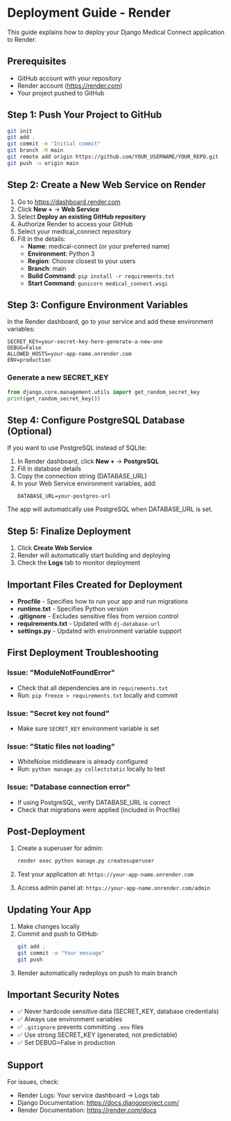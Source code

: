 # Deployment Guide - Render

This guide explains how to deploy your Django Medical Connect application to Render.

## Prerequisites

- GitHub account with your repository
- Render account (https://render.com)
- Your project pushed to GitHub

## Step 1: Push Your Project to GitHub

```bash
git init
git add .
git commit -m "Initial commit"
git branch -M main
git remote add origin https://github.com/YOUR_USERNAME/YOUR_REPO.git
git push -u origin main
```

## Step 2: Create a New Web Service on Render

1. Go to https://dashboard.render.com
2. Click **New +** → **Web Service**
3. Select **Deploy an existing GitHub repository**
4. Authorize Render to access your GitHub
5. Select your medical_connect repository
6. Fill in the details:
   - **Name**: medical-connect (or your preferred name)
   - **Environment**: Python 3
   - **Region**: Choose closest to your users
   - **Branch**: main
   - **Build Command**: `pip install -r requirements.txt`
   - **Start Command**: `gunicorn medical_connect.wsgi`

## Step 3: Configure Environment Variables

In the Render dashboard, go to your service and add these environment variables:

```
SECRET_KEY=your-secret-key-here-generate-a-new-one
DEBUG=False
ALLOWED_HOSTS=your-app-name.onrender.com
ENV=production
```

### Generate a new SECRET_KEY

```python
from django.core.management.utils import get_random_secret_key
print(get_random_secret_key())
```

## Step 4: Configure PostgreSQL Database (Optional)

If you want to use PostgreSQL instead of SQLite:

1. In Render dashboard, click **New +** → **PostgreSQL**
2. Fill in database details
3. Copy the connection string (DATABASE_URL)
4. In your Web Service environment variables, add:
   ```
   DATABASE_URL=your-postgres-url
   ```

The app will automatically use PostgreSQL when DATABASE_URL is set.

## Step 5: Finalize Deployment

1. Click **Create Web Service**
2. Render will automatically start building and deploying
3. Check the **Logs** tab to monitor deployment

## Important Files Created for Deployment

- **Procfile** - Specifies how to run your app and run migrations
- **runtime.txt** - Specifies Python version
- **.gitignore** - Excludes sensitive files from version control
- **requirements.txt** - Updated with `dj-database-url`
- **settings.py** - Updated with environment variable support

## First Deployment Troubleshooting

### Issue: "ModuleNotFoundError"
- Check that all dependencies are in `requirements.txt`
- Run: `pip freeze > requirements.txt` locally and commit

### Issue: "Secret key not found"
- Make sure `SECRET_KEY` environment variable is set

### Issue: "Static files not loading"
- WhiteNoise middleware is already configured
- Run: `python manage.py collectstatic` locally to test

### Issue: "Database connection error"
- If using PostgreSQL, verify DATABASE_URL is correct
- Check that migrations were applied (included in Procfile)

## Post-Deployment

1. Create a superuser for admin:
   ```bash
   render exec python manage.py createsuperuser
   ```

2. Test your application at: `https://your-app-name.onrender.com`

3. Access admin panel at: `https://your-app-name.onrender.com/admin`

## Updating Your App

1. Make changes locally
2. Commit and push to GitHub:
   ```bash
   git add .
   git commit -m "Your message"
   git push
   ```
3. Render automatically redeploys on push to main branch

## Important Security Notes

- ✅ Never hardcode sensitive data (SECRET_KEY, database credentials)
- ✅ Always use environment variables
- ✅ `.gitignore` prevents committing `.env` files
- ✅ Use strong SECRET_KEY (generated, not predictable)
- ✅ Set DEBUG=False in production

## Support

For issues, check:
- Render Logs: Your service dashboard → Logs tab
- Django Documentation: https://docs.djangoproject.com/
- Render Documentation: https://render.com/docs